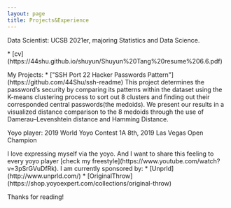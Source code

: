 ```yaml
---
layout: page
title: Projects&Experience
---
```


  Data Scientist: UCSB 2021er, majoring Statistics and Data Science. 

<p class="message">
  * [cv](https://44shu.github.io/shuyun/Shuyun%20Tang%20resume%206.6.pdf)
</p>

<p class="message">
  My Projects:
  * ["SSH Port 22 Hacker Passwords Pattern"](https://github.com/44Shu/ssh-readme)
  This project determines the password’s security by comparing its patterns within the dataset using the K-means clustering process to sort out 8 clusters and finding out their corresponded central passwords(the medoids). We present our results in a visualized distance comparison to the 8 medoids through the use of Damerau–Levenshtein distance and Hamming Distance.
</p>


  Yoyo player: 2019 World Yoyo Contest 1A 8th, 2019 Las Vegas Open Champion

<p class="message">
  I love expressing myself via the yoyo. And I want to share this feeling to every yoyo player [check my freestyle](https://www.youtube.com/watch?v=3pSrGVuDfRk).
  I am currently sponsored by:
  * [Unprld](http://www.unprld.com/)
  * [OriginalThrow](https://shop.yoyoexpert.com/collections/original-throw)
</p>


Thanks for reading!
